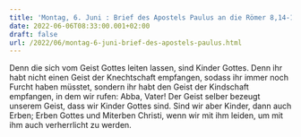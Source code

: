 ```yaml
---
title: 'Montag, 6. Juni : Brief des Apostels Paulus an die Römer 8,14-17.'
date: 2022-06-06T08:33:00.001+02:00
draft: false
url: /2022/06/montag-6-juni-brief-des-apostels-paulus.html
---
```


Denn die sich vom Geist Gottes leiten lassen, sind Kinder Gottes. Denn ihr habt nicht einen Geist der Knechtschaft empfangen, sodass ihr immer noch Furcht haben müsstet, sondern ihr habt den Geist der Kindschaft empfangen, in dem wir rufen: Abba, Vater! Der Geist selber bezeugt unserem Geist, dass wir Kinder Gottes sind. Sind wir aber Kinder, dann auch Erben; Erben Gottes und Miterben Christi, wenn wir mit ihm leiden, um mit ihm auch verherrlicht zu werden.